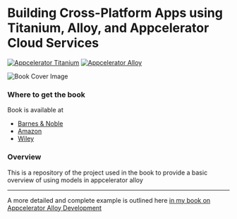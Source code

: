 Building Cross-Platform Apps using Titanium, Alloy, and Appcelerator Cloud Services
====

[![Appcelerator Titanium](http://www-static.appcelerator.com/badges/titanium-git-badge-sq.png)](http://appcelerator.com/titanium/) [![Appcelerator Alloy](http://www-static.appcelerator.com/badges/alloy-git-badge-sq.png)](http://appcelerator.com/alloy/)


![Book Cover Image](http://ecx.images-amazon.com/images/I/519RGyDDVIL.jpg)
### Where to get the book

Book is available at 
* [Barnes & Noble](http://www.barnesandnoble.com/w/building-cross-platform-apps-using-titanium-alloy-and-appcelerator-cloud-services-aaron-saunders/1119684143?ean=9781118673256) 
* [Amazon](http://www.amazon.com/Building-Cross-Platform-Titanium-Appcelerator-Services/dp/1118673255)
* [Wiley](http://www.wiley.com/WileyCDA/WileyTitle/productCd-1118673255.html)

### Overview
This is a repository of the project used in the book to provide a basic overview of using models in appcelerator alloy

----------------------------------

A more detailed and complete example is outlined here [in my book on Appcelerator Alloy Development](https://github.com/aaronksaunders/AppC-Alloy-Book)

